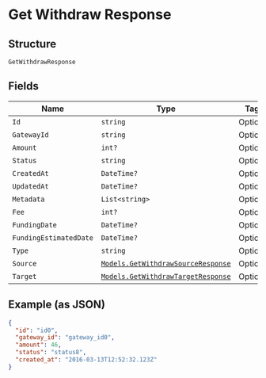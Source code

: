 
# Get Withdraw Response

## Structure

`GetWithdrawResponse`

## Fields

| Name | Type | Tags | Description |
|  --- | --- | --- | --- |
| `Id` | `string` | Optional | - |
| `GatewayId` | `string` | Optional | - |
| `Amount` | `int?` | Optional | - |
| `Status` | `string` | Optional | - |
| `CreatedAt` | `DateTime?` | Optional | - |
| `UpdatedAt` | `DateTime?` | Optional | - |
| `Metadata` | `List<string>` | Optional | - |
| `Fee` | `int?` | Optional | - |
| `FundingDate` | `DateTime?` | Optional | - |
| `FundingEstimatedDate` | `DateTime?` | Optional | - |
| `Type` | `string` | Optional | - |
| `Source` | [`Models.GetWithdrawSourceResponse`](../../doc/models/get-withdraw-source-response.md) | Optional | - |
| `Target` | [`Models.GetWithdrawTargetResponse`](../../doc/models/get-withdraw-target-response.md) | Optional | - |

## Example (as JSON)

```json
{
  "id": "id0",
  "gateway_id": "gateway_id0",
  "amount": 46,
  "status": "status8",
  "created_at": "2016-03-13T12:52:32.123Z"
}
```

